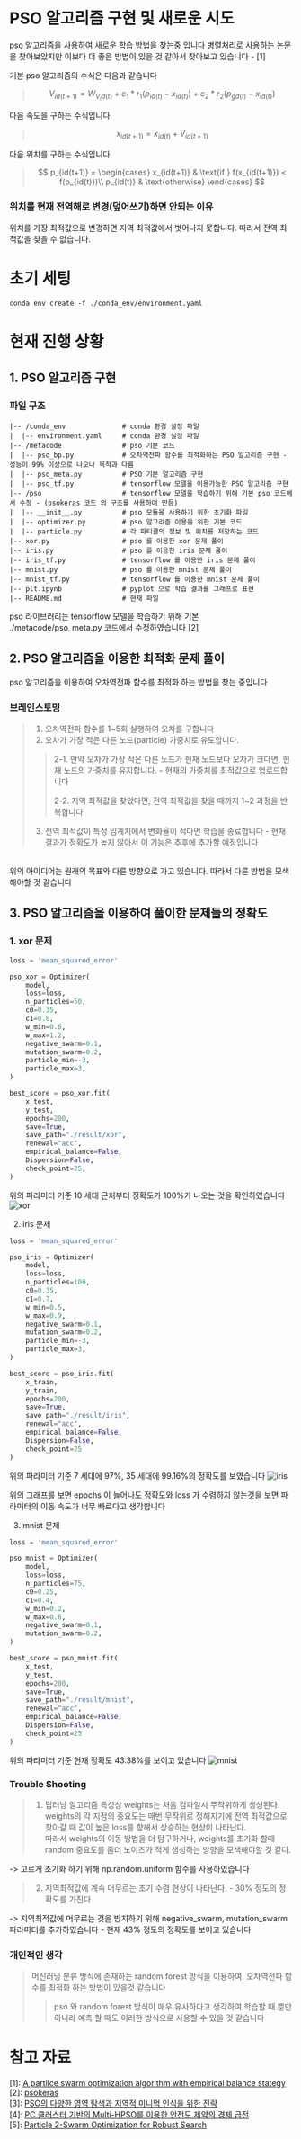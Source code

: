 # PSO 알고리즘 구현 및 새로운 시도

pso 알고리즘을 사용하여 새로운 학습 방법을 찾는중 입니다
병렬처리로 사용하는 논문을 찾아보았지만 이보다 더 좋은 방법이 있을 것 같아서 찾아보고 있습니다 - \[1]

기본 pso 알고리즘의 수식은 다음과 같습니다

> $$V_{id(t+1)} = W_{V_id(t)} + c_1 * r_1 (p_{id(t)} - x_{id(t)}) + c_2 * r_2(p_{gd(t)} - x_{id(t)})$$

다음 속도을 구하는 수식입니다

> $$x_{id(t+1)} = x_{id(t)} + V_{id(t+1)}$$

다음 위치를 구하는 수식입니다

> $$
> p_{id(t+1)} =
> \begin{cases}
> x_{id(t+1)} & \text{if } f(x_{id(t+1)}) < f(p_{id(t)})\\
> p_{id(t)} & \text{otherwise}
> \end{cases}
> $$

### 위치를 현재 전역해로 변경(덮어쓰기)하면 안되는 이유

위치를 가장 최적값으로 변경하면 지역 최적값에서 벗어나지 못합니다. 따라서 전역 최적값을 찾을 수 없습니다.

# 초기 세팅

```shell
conda env create -f ./conda_env/environment.yaml
```

# 현재 진행 상황

## 1. PSO 알고리즘 구현

### 파일 구조

```plain text
|-- /conda_env              # conda 환경 설정 파일
|  |-- environment.yaml     # conda 환경 설정 파일
|-- /metacode               # pso 기본 코드
|  |-- pso_bp.py            # 오차역전파 함수를 최적화하는 PSO 알고리즘 구현 - 성능이 99% 이상으로 나오나 목적과 다름
|  |-- pso_meta.py          # PSO 기본 알고리즘 구현
|  |-- pso_tf.py            # tensorflow 모델을 이용가능한 PSO 알고리즘 구현
|-- /pso                    # tensorflow 모델을 학습하기 위해 기본 pso 코드에서 수정 - (psokeras 코드 의 구조를 사용하여 만듬)
|  |-- __init__.py          # pso 모듈을 사용하기 위한 초기화 파일
|  |-- optimizer.py         # pso 알고리즘 이용을 위한 기본 코드
|  |-- particle.py          # 각 파티클의 정보 및 위치를 저장하는 코드
|-- xor.py                  # pso 를 이용한 xor 문제 풀이
|-- iris.py                 # pso 를 이용한 iris 문제 풀이
|-- iris_tf.py              # tensorflow 를 이용한 iris 문제 풀이
|-- mnist.py                # pso 를 이용한 mnist 문제 풀이
|-- mnist_tf.py             # tensorflow 를 이용한 mnist 문제 풀이
|-- plt.ipynb               # pyplot 으로 학습 결과를 그래프로 표현
|-- README.md               # 현재 파일
```

pso 라이브러리는 tensorflow 모델을 학습하기 위해 기본 ./metacode/pso_meta.py 코드에서 수정하였습니다 [2]

## 2. PSO 알고리즘을 이용한 최적화 문제 풀이

pso 알고리즘을 이용하여 오차역전파 함수를 최적화 하는 방법을 찾는 중입니다

### 브레인스토밍

> 1. 오차역전파 함수를 1~5회 실행하여 오차를 구합니다
> 2. 오차가 가장 적은 다른 노드(particle) 가중치로 유도합니다.
>
> > 2-1. 만약 오차가 가장 작은 다른 노드가 현재 노드보다 오차가 크다면, 현재 노드의 가중치를 유지합니다. - 현재의 가중치를 최적값으로 업로드합니다
> >
> > 2-2. 지역 최적값을 찾았다면, 전역 최적값을 찾을 때까지 1~2 과정을 반복합니다
>
> 3. 전역 최적값이 특정 임계치에서 변화율이 적다면 학습을 종료합니다 - 현재 결과가 정확도가 높지 않아서 이 기능은 추후에 추가할 예정입니다

</br>
위의 아이디어는 원래의 목표와 다른 방향으로 가고 있습니다. 따라서 다른 방법을 모색해야할 것 같습니다
</br>

## 3. PSO 알고리즘을 이용하여 풀이한 문제들의 정확도

### 1. xor 문제

```python
loss = 'mean_squared_error'

pso_xor = Optimizer(
    model,
    loss=loss,
    n_particles=50,
    c0=0.35,
    c1=0.8,
    w_min=0.6,
    w_max=1.2,
    negative_swarm=0.1,
    mutation_swarm=0.2,
    particle_min=-3,
    particle_max=3,
)

best_score = pso_xor.fit(
    x_test,
    y_test,
    epochs=200,
    save=True,
    save_path="./result/xor",
    renewal="acc",
    empirical_balance=False,
    Dispersion=False,
    check_point=25,
)
```

위의 파라미터 기준 10 세대 근처부터 정확도가 100%가 나오는 것을 확인하였습니다
![xor](./history_plt/xor_2_10.png)

2. iris 문제

```python
loss = 'mean_squared_error'

pso_iris = Optimizer(
    model,
    loss=loss,
    n_particles=100,
    c0=0.35,
    c1=0.7,
    w_min=0.5,
    w_max=0.9,
    negative_swarm=0.1,
    mutation_swarm=0.2,
    particle_min=-3,
    particle_max=3,
)

best_score = pso_iris.fit(
    x_train,
    y_train,
    epochs=200,
    save=True,
    save_path="./result/iris",
    renewal="acc",
    empirical_balance=False,
    Dispersion=False,
    check_point=25
)
```

위의 파라미터 기준 7 세대에 97%, 35 세대에 99.16%의 정확도를 보였습니다
![iris](./history_plt/iris_99.17.png)

위의 그래프를 보면 epochs 이 늘어나도 정확도와 loss 가 수렴하지 않는것을 보면 파라미터의 이동 속도가 너무 빠르다고 생각합니다

3. mnist 문제

```python
loss = 'mean_squared_error'

pso_mnist = Optimizer(
    model,
    loss=loss,
    n_particles=75,
    c0=0.25,
    c1=0.4,
    w_min=0.2,
    w_max=0.6,
    negative_swarm=0.1,
    mutation_swarm=0.2,
)

best_score = pso_mnist.fit(
    x_test,
    y_test,
    epochs=200,
    save=True,
    save_path="./result/mnist",
    renewal="acc",
    empirical_balance=False,
    Dispersion=False,
    check_point=25
)
```

위의 파라미터 기준 현재 정확도 43.38%를 보이고 있습니다
![mnist](./history_plt/mnist_mse_43.38.png)

### Trouble Shooting

> 1. 딥러닝 알고리즘 특성상 weights는 처음 컴파일시 무작위하게 생성된다. weights의 각 지점의 중요도는 매번 무작위로 정해지기에 전역 최적값으로 찾아갈 때 값이 높은 loss를 향해서 상승하는 현상이 나타난다.<br>
>    따라서 weights의 이동 방법을 더 탐구하거나, weights를 초기화 할때 random 중요도를 좀더 노이즈가 적게 생성하는 방향을 모색해야할 것 같다.

-> 고르게 초기화 하기 위해 np.random.uniform 함수를 사용하였습니다

> 2. 지역최적값에 계속 머무르는 조기 수렴 현상이 나타난다. - 30% 정도의 정확도를 가진다

-> 지역최적값에 머무르는 것을 방지하기 위해 negative_swarm, mutation_swarm 파라미터를 추가하였습니다 - 현재 43% 정도의 정확도를 보이고 있습니다

### 개인적인 생각

> 머신러닝 분류 방식에 존재하는 random forest 방식을 이용하여, 오차역전파 함수를 최적화 하는 방법이 있을것 같습니다
>
> > pso 와 random forest 방식이 매우 유사하다고 생각하여 학습할 때 뿐만 아니라 예측 할 때도 이러한 방식으로 사용할 수 있을 것 같습니다

# 참고 자료

[1]: [A partilce swarm optimization algorithm with empirical balance stategy](https://www.sciencedirect.com/science/article/pii/S2590054422000185#bib0005) </br>
[2]: [psokeras](https://github.com/mike-holcomb/PSOkeras) </br>
[3]: [PSO의 다양한 영역 탐색과 지역적 미니멈 인식을 위한 전략](https://koreascience.kr/article/JAKO200925836515680.pdf) </br>
[4]: [PC 클러스터 기반의 Multi-HPSO를 이용한 안전도 제약의 경제 급전](https://koreascience.kr/article/JAKO200932056732373.pdf) </br>
[5]: [Particle 2-Swarm Optimization for Robust Search](https://s-space.snu.ac.kr/bitstream/10371/29949/3/management_information_v18_01_p01.pdf) </br>
